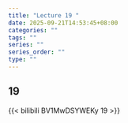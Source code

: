 ```yaml
---
title: "Lecture 19 "
date: 2025-09-21T14:53:45+08:00
categories: ""
tags: ""
series: ""
series_order: ""
type: ""
---
```


## 19 

{{< bilibili BV1MwDSYWEKy 19 >}}


